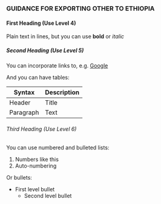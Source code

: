 ### GUIDANCE FOR EXPORTING OTHER TO ETHIOPIA

#### First Heading (Use Level 4)

Plain text in lines, but you can use **bold** or  *italic*

##### Second Heading (Use Level 5)

You can incorporate links to, e.g. [Google](http://google.com)

And you can have tables:

| Syntax    | Description |
| --------- | ----------- |
| Header    | Title       |
| Paragraph | Text        |

###### Third Heading (Use Level 6)

You can use numbered and bulleted lists:

1. Numbers like this
2. Auto-numbering

Or bullets:

- First level bullet
  - Second level bullet